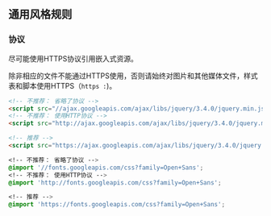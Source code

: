 ## 通用风格规则


### 协议


尽可能使用HTTPS协议引用嵌入式资源。

除非相应的文件不能通过HTTPS使用，否则请始终对图片和其他媒体文件，样式表和脚本使用HTTPS（`https :`)。

```html
<!-- 不推荐： 省略了协议 -->
<script src="//ajax.googleapis.com/ajax/libs/jquery/3.4.0/jquery.min.js"></script>
<!-- 不推荐： 使用HTTP协议 -->
<script src="http://ajax.googleapis.com/ajax/libs/jquery/3.4.0/jquery.min.js"></script>

<!-- 推荐 -->
<script src="https://ajax.googleapis.com/ajax/libs/jquery/3.4.0/jquery.min.js"></script>
```

  
```css
<!-- 不推荐： 省略了协议 -->
@import '//fonts.googleapis.com/css?family=Open+Sans';
<!-- 不推荐： 使用HTTP协议 -->
@import 'http://fonts.googleapis.com/css?family=Open+Sans';

<!-- 推荐 -->
@import 'https://fonts.googleapis.com/css?family=Open+Sans';
```

